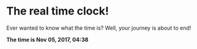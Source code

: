 # The real time clock!

Ever wanted to know what the time is? Well, your journey is about to end!

**The time is Nov 05, 2017, 04:38**